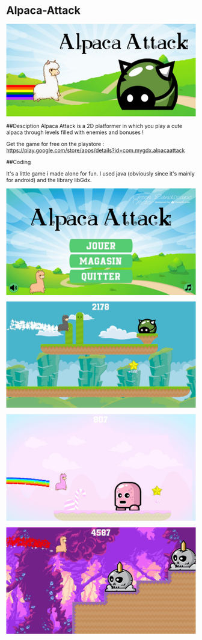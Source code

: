 # Alpaca-Attack

![](playstore/grand.jpg)

##Desciption
Alpaca Attack is a 2D platformer in which you play a cute alpaca through levels filled with enemies and bonuses ! 

Get the game for free on the playstore : https://play.google.com/store/apps/details?id=com.mygdx.alpacaattack

##Coding

It's a little game i made alone for fun. I used java (obviously since it's mainly for android) and the library libGdx.

![](playstore/screen1.jpg)

![](playstore/screen2.jpg)

![](playstore/screen3.jpg)

![](playstore/screen4.jpg)

